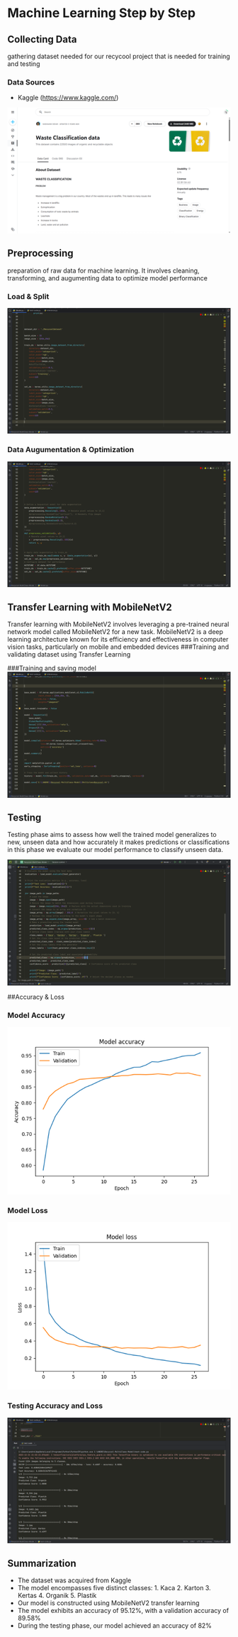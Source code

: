# Machine Learning Step by Step

## Collecting Data
gathering dataset needed for our recycool project that is needed for training and testing
### Data Sources
* Kaggle (https://www.kaggle.com/)
  
![Dataset](https://raw.githubusercontent.com/CH2-PS329-Recycool/Capstone-Project---Recycool/machine_learning/asset/dataset1.png)



## Preprocessing
preparation of raw data for machine learning. It involves cleaning, transforming, and augumenting data to optimize model performance
### Load & Split 
[![pipelining1](https://raw.githubusercontent.com/CH2-PS329-Recycool/Capstone-Project---Recycool/machine_learning/asset/data_pipelining1.png)](https://raw.githubusercontent.com/CH2-PS329-Recycool/Capstone-Project---Recycool/machine_learning/asset/data_pipelining1.png)

### Data Augumentation & Optimization
[![pipelining2](https://github.com/CH2-PS329-Recycool/Capstone-Project---Recycool/blob/machine_learning/asset/data_pipelining2.png)](https://github.com/CH2-PS329-Recycool/Capstone-Project---Recycool/blob/machine_learning/asset/data_pipelining2.png)



## Transfer Learning with MobileNetV2
Transfer learning with MobileNetV2 involves leveraging a pre-trained neural network model called MobileNetV2 for a new task. MobileNetV2 is a deep learning architecture known for its efficiency and effectiveness in computer vision tasks, particularly on mobile and embedded devices
###Training and validating dataset using Transfer Learning

###Training and saving model
[![transferlearning](https://github.com/CH2-PS329-Recycool/Capstone-Project---Recycool/blob/machine_learning/asset/transfer_learning.png)](https://github.com/CH2-PS329-Recycool/Capstone-Project---Recycool/blob/machine_learning/asset/transfer_learning.png)




## Testing
Testing phase aims to assess how well the trained model generalizes to new, unseen data and how accurately it makes predictions or classifications
in this phase we evaluate our model performance to classify unseen data. 

[![test](https://github.com/CH2-PS329-Recycool/Capstone-Project---Recycool/blob/machine_learning/asset/test_code.png)](https://github.com/CH2-PS329-Recycool/Capstone-Project---Recycool/blob/machine_learning/asset/test_code.png)



##Accuracy & Loss

### Model Accuracy
[![model_acc](https://github.com/CH2-PS329-Recycool/Capstone-Project---Recycool/blob/machine_learning/asset/model_acc.png)](https://github.com/CH2-PS329-Recycool/Capstone-Project---Recycool/blob/machine_learning/asset/model_acc.png)


### Model Loss
[![model_loss](https://github.com/CH2-PS329-Recycool/Capstone-Project---Recycool/blob/machine_learning/asset/model_loss.png)](https://github.com/CH2-PS329-Recycool/Capstone-Project---Recycool/blob/machine_learning/asset/model_loss.png)


### Testing Accuracy and Loss
[![test_acc](https://github.com/CH2-PS329-Recycool/Capstone-Project---Recycool/blob/machine_learning/asset/test_acc.png)](https://github.com/CH2-PS329-Recycool/Capstone-Project---Recycool/blob/machine_learning/asset/test_acc.png)


## Summarization
* The dataset was acquired from Kaggle
* The model encompasses five distinct classes: 1. Kaca 2. Karton 3. Kertas 4. Organik 5. Plastik
* Our model is constructed using MobileNetV2 transfer learning
* The model exhibits an accuracy of 95.12%, with a validation accuracy of 89.58%
* During the testing phase, our model achieved an accuracy of 82%




